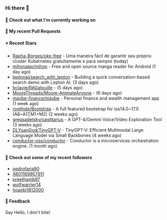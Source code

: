### Hi there 👋

#### 👷 Check out what I'm currently working on

#### 🔨 My recent Pull Requests


#### ⭐ Recent Stars

- [Rapha-Borges/oke-free](https://github.com/Rapha-Borges/oke-free) - Uma maneira fácil de garantir seu próprio cluster Kubernetes gratuitamente e para sempre (today)
- [mihonapp/mihon](https://github.com/mihonapp/mihon) - Free and open source manga reader for Android (1 day ago)
- [leptonai/search_with_lepton](https://github.com/leptonai/search_with_lepton) - Building a quick conversation-based search demo with Lepton AI. (3 days ago)
- [bclavie/RAGatouille](https://github.com/bclavie/RAGatouille) -  (5 days ago)
- [MooreThreads/Moore-AnimateAnyone](https://github.com/MooreThreads/Moore-AnimateAnyone) -  (6 days ago)
- [maybe-finance/maybe](https://github.com/maybe-finance/maybe) - Personal finance and wealth management app (1 week ago)
- [roothide/Bootstrap](https://github.com/roothide/Bootstrap) - A full featured bootstrap for ios14.0~17.0 (A8~A17,M1&#43;M2) (2 weeks ago)
- [gregsadetsky/sagittarius](https://github.com/gregsadetsky/sagittarius) - A GPT-4/Gemini Voice/Video Exploration Tool (3 weeks ago)
- [DLYuanGod/TinyGPT-V](https://github.com/DLYuanGod/TinyGPT-V) - TinyGPT-V: Efficient Multimodal Large Language Model via Small Backbones (4 weeks ago)
- [conductor-oss/conductor](https://github.com/conductor-oss/conductor) - Conductor is a microservices orchestration engine. (1 month ago)

#### 👯 Check out some of my recent followers

- [pedrofaria90](https://github.com/pedrofaria90)
- [X601169957911](https://github.com/X601169957911)
- [preethamb97](https://github.com/preethamb97)
- [wolfwarrier14](https://github.com/wolfwarrier14)
- [hoanbi1812000](https://github.com/hoanbi1812000)

#### 💬 Feedback

Say Hello, I don't bite!